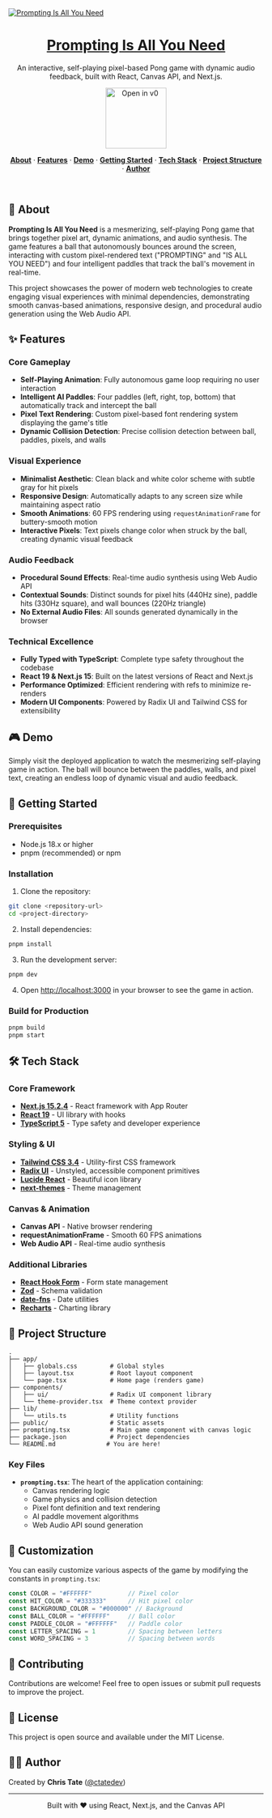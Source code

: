 <a href="https://v0.dev/community/prompting-is-all-you-need-tokU2y8gQ4D">
  <img alt="Prompting Is All You Need" src="https://hebbkx1anhila5yf.public.blob.vercel-storage.com/prompting.jpg-wiD8pePizmHSTO1VERzYJixbI9WIX3.jpeg">
  <h1 align="center">Prompting Is All You Need</h1>
</a>

<p align="center">
  An interactive, self-playing pixel-based Pong game with dynamic audio feedback, built with React, Canvas API, and Next.js.
</p>

<p align="center">
  <a href="https://v0.dev/community/prompting-is-all-you-need-tokU2y8gQ4D">
    <img src="https://hebbkx1anhila5yf.public.blob.vercel-storage.com/open-in-v0-button-ZKuXSWof756tbZD6vq9OV8Xq5pZS66.svg" alt="Open in v0" width="120" />
  </a>
</p>

<p align="center">
  <a href="#-about"><strong>About</strong></a> ·
  <a href="#-features"><strong>Features</strong></a> ·
  <a href="#-demo"><strong>Demo</strong></a> ·
  <a href="#-getting-started"><strong>Getting Started</strong></a> ·
  <a href="#-tech-stack"><strong>Tech Stack</strong></a> ·
  <a href="#-project-structure"><strong>Project Structure</strong></a> ·
  <a href="#-author"><strong>Author</strong></a>
</p>
<br/>

## 📖 About

**Prompting Is All You Need** is a mesmerizing, self-playing Pong game that brings together pixel art, dynamic animations, and audio synthesis. The game features a ball that autonomously bounces around the screen, interacting with custom pixel-rendered text ("PROMPTING" and "IS ALL YOU NEED") and four intelligent paddles that track the ball's movement in real-time.

This project showcases the power of modern web technologies to create engaging visual experiences with minimal dependencies, demonstrating smooth canvas-based animations, responsive design, and procedural audio generation using the Web Audio API.

## ✨ Features

### Core Gameplay
- **Self-Playing Animation**: Fully autonomous game loop requiring no user interaction
- **Intelligent AI Paddles**: Four paddles (left, right, top, bottom) that automatically track and intercept the ball
- **Pixel Text Rendering**: Custom pixel-based font rendering system displaying the game's title
- **Dynamic Collision Detection**: Precise collision detection between ball, paddles, pixels, and walls

### Visual Experience
- **Minimalist Aesthetic**: Clean black and white color scheme with subtle gray for hit pixels
- **Responsive Design**: Automatically adapts to any screen size while maintaining aspect ratio
- **Smooth Animations**: 60 FPS rendering using `requestAnimationFrame` for buttery-smooth motion
- **Interactive Pixels**: Text pixels change color when struck by the ball, creating dynamic visual feedback

### Audio Feedback
- **Procedural Sound Effects**: Real-time audio synthesis using Web Audio API
- **Contextual Sounds**: Distinct sounds for pixel hits (440Hz sine), paddle hits (330Hz square), and wall bounces (220Hz triangle)
- **No External Audio Files**: All sounds generated dynamically in the browser

### Technical Excellence
- **Fully Typed with TypeScript**: Complete type safety throughout the codebase
- **React 19 & Next.js 15**: Built on the latest versions of React and Next.js
- **Performance Optimized**: Efficient rendering with refs to minimize re-renders
- **Modern UI Components**: Powered by Radix UI and Tailwind CSS for extensibility

## 🎮 Demo

Simply visit the deployed application to watch the mesmerizing self-playing game in action. The ball will bounce between the paddles, walls, and pixel text, creating an endless loop of dynamic visual and audio feedback.

## 🚀 Getting Started

### Prerequisites

- Node.js 18.x or higher
- pnpm (recommended) or npm

### Installation

1. Clone the repository:
```bash
git clone <repository-url>
cd <project-directory>
```

2. Install dependencies:
```bash
pnpm install
```

3. Run the development server:
```bash
pnpm dev
```

4. Open [http://localhost:3000](http://localhost:3000) in your browser to see the game in action.

### Build for Production

```bash
pnpm build
pnpm start
```

## 🛠 Tech Stack

### Core Framework
- **[Next.js 15.2.4](https://nextjs.org/)** - React framework with App Router
- **[React 19](https://react.dev/)** - UI library with hooks
- **[TypeScript 5](https://www.typescriptlang.org/)** - Type safety and developer experience

### Styling & UI
- **[Tailwind CSS 3.4](https://tailwindcss.com/)** - Utility-first CSS framework
- **[Radix UI](https://www.radix-ui.com/)** - Unstyled, accessible component primitives
- **[Lucide React](https://lucide.dev/)** - Beautiful icon library
- **[next-themes](https://github.com/pacocoursey/next-themes)** - Theme management

### Canvas & Animation
- **Canvas API** - Native browser rendering
- **requestAnimationFrame** - Smooth 60 FPS animations
- **Web Audio API** - Real-time audio synthesis

### Additional Libraries
- **[React Hook Form](https://react-hook-form.com/)** - Form state management
- **[Zod](https://zod.dev/)** - Schema validation
- **[date-fns](https://date-fns.org/)** - Date utilities
- **[Recharts](https://recharts.org/)** - Charting library

## 📁 Project Structure

```
.
├── app/
│   ├── globals.css         # Global styles
│   ├── layout.tsx          # Root layout component
│   └── page.tsx            # Home page (renders game)
├── components/
│   ├── ui/                 # Radix UI component library
│   └── theme-provider.tsx  # Theme context provider
├── lib/
│   └── utils.ts            # Utility functions
├── public/                 # Static assets
├── prompting.tsx           # Main game component with canvas logic
├── package.json            # Project dependencies
└── README.md              # You are here!
```

### Key Files

- **`prompting.tsx`**: The heart of the application containing:
  - Canvas rendering logic
  - Game physics and collision detection
  - Pixel font definition and text rendering
  - AI paddle movement algorithms
  - Web Audio API sound generation

## 🎨 Customization

You can easily customize various aspects of the game by modifying the constants in `prompting.tsx`:

```typescript
const COLOR = "#FFFFFF"          // Pixel color
const HIT_COLOR = "#333333"      // Hit pixel color
const BACKGROUND_COLOR = "#000000" // Background
const BALL_COLOR = "#FFFFFF"     // Ball color
const PADDLE_COLOR = "#FFFFFF"   // Paddle color
const LETTER_SPACING = 1         // Spacing between letters
const WORD_SPACING = 3           // Spacing between words
```

## 🤝 Contributing

Contributions are welcome! Feel free to open issues or submit pull requests to improve the project.

## 📄 License

This project is open source and available under the MIT License.

## 👨‍💻 Author

Created by **Chris Tate** ([@ctatedev](https://x.com/ctatedev))

---

<p align="center">
  Built with ❤️ using React, Next.js, and the Canvas API
</p>
